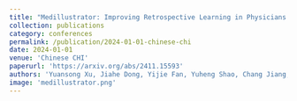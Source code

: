 ```yaml
---
title: "Medillustrator: Improving Retrospective Learning in Physicians' Continuous Medical Education via Multimodal Diagnostic Data Alignment and Representation"
collection: publications
category: conferences
permalink: /publication/2024-01-01-chinese-chi
date: 2024-01-01
venue: 'Chinese CHI'
paperurl: 'https://arxiv.org/abs/2411.15593'
authors: 'Yuansong Xu, Jiahe Dong, Yijie Fan, Yuheng Shao, Chang Jiang, Lixia Jin, Yuanwu Cao, Quan Li'
image: 'medillustrator.png'
---
```

